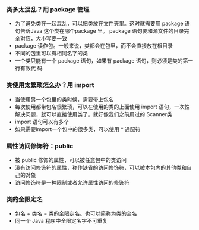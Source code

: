 ### 类多太混乱？用 package 管理
- 为了避免类在一起混乱，可以把类放在文件夹里。这时就需要用 package 语句告诉Java 这个类在哪个package 里。 package 语句要和源文件的目录完全对应，大小写要一致
- package 读作包。一般来说，类都会在包里，而不会直接放在根目录
- 不同的包里可以有相同名字的类
- 一个类只能有一个 package 语句，如果有 package 语句，则必须是类的第一行有效代
码
### 类使用太繁琐怎么办？用 import
- 当使用另一个包里的类时候，需要带上包名
- 每次使用都带包名很繁琐，可以在使用的类的上面使用 import 语句，一次性解决问题，就可以直接使用类了。就好像我们之前用过的 Scanner类
- import 语句可以有多个
- 如果需要import一个包中的很多类，可以使用 * 通配符

### 属性访问修饰符：public
- 被 public 修饰的属性，可以被任意包中的类访问
- 没有访问修饰符的属性，称作缺省的访问修饰符，可以被本包内的其他类和自己的对象
- 访问修饰符是一种限制或者允许属性访问的修饰符

### 类的全限定名
- 包名 + 类名 = 类的全限定名。也可以简称为类的全名
- 同一个 Java 程序中全限定名字不可重复